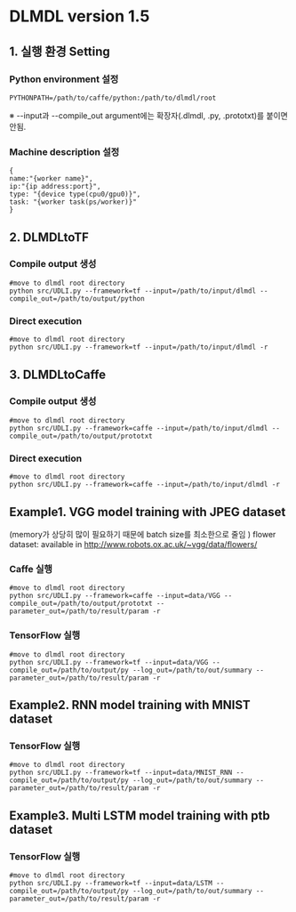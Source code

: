 # DLMDL version 1.5

## 1. 실행 환경 Setting
### Python environment 설정
<pre><code>PYTHONPATH=/path/to/caffe/python:/path/to/dlmdl/root</pre></code>
※ --input과 --compile_out argument에는 확장자(.dlmdl, .py, .prototxt)를 붙이면 안됨.
### Machine description 설정
<pre><code>{
name:"{worker name}",
ip:"{ip address:port}",
type: "{device type(cpu0/gpu0)}",
task: "{worker task(ps/worker)}"
}
</pre></code>

## 2. DLMDLtoTF
### Compile output 생성 
<pre><code>#move to dlmdl root directory
python src/UDLI.py --framework=tf --input=/path/to/input/dlmdl --compile_out=/path/to/output/python
</pre></code>
### Direct execution
<pre><code>#move to dlmdl root directory
python src/UDLI.py --framework=tf --input=/path/to/input/dlmdl -r
</pre></code>

## 3. DLMDLtoCaffe
### Compile output 생성 
<pre><code>#move to dlmdl root directory
python src/UDLI.py --framework=caffe --input=/path/to/input/dlmdl --compile_out=/path/to/output/prototxt
</pre></code>
### Direct execution
<pre><code>#move to dlmdl root directory
python src/UDLI.py --framework=caffe --input=/path/to/input/dlmdl -r
</pre></code>

## Example1. VGG model training with JPEG dataset
(memory가 상당히 많이 필요하기 때문에 batch size를 최소한으로 줄임	)
flower dataset: available in http://www.robots.ox.ac.uk/~vgg/data/flowers/
### Caffe 실행 
<pre><code>#move to dlmdl root directory
python src/UDLI.py --framework=caffe --input=data/VGG --compile_out=/path/to/output/prototxt --parameter_out=/path/to/result/param -r
</pre></code>

### TensorFlow 실행 
<pre><code>#move to dlmdl root directory
python src/UDLI.py --framework=tf --input=data/VGG --compile_out=/path/to/output/py --log_out=/path/to/out/summary --parameter_out=/path/to/result/param -r
</pre></code>

## Example2. RNN model training with MNIST dataset
### TensorFlow 실행 
<pre><code>#move to dlmdl root directory
python src/UDLI.py --framework=tf --input=data/MNIST_RNN --compile_out=/path/to/output/py --log_out=/path/to/out/summary --parameter_out=/path/to/result/param -r
</pre></code>

## Example3. Multi LSTM model training with ptb dataset
### TensorFlow 실행 
<pre><code>#move to dlmdl root directory
python src/UDLI.py --framework=tf --input=data/LSTM --compile_out=/path/to/output/py --log_out=/path/to/out/summary --parameter_out=/path/to/result/param -r
</pre></code>